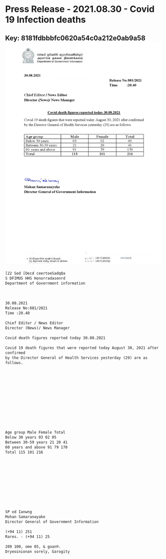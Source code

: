 # Press Release - 2021.08.30 - Covid 19 Infection deaths 
Key: 8181fdbbbfc0620a54c0a212e0ab9a58 
![img](img/8181fdbbbfc0620a54c0a212e0ab9a58.jpg)
---
```
[22 Sed [Oecd ceertoeSadqQa
S DFIMUS HHS Honorradasenrd
Department of Government information

 

30.08.2021
Release No:881/2021
Time :20.40

Chief Editor / News Editor
Director (News)/ News Manager

Covid death figures reported today 30.08.2021

Covid 19 death figures that were reported today August 30, 2021 after confirmed
by the Director General of Health Services yesterday (29) are as follows.

 

 

 

 

 

 

Age group Male Female Total
Below 30 years 03 02 05
Between 30-59 years 21 20 41
60 years and above 91 79 170
Total 115 101 216

 

 

 

 

 

SP od Ianwng
Mohan Samaranayake
Director General of Government Information

(+94 11) 251
Rares. - (+94 11) 25

209 100, ome 05, & goan®.
Dryeoinionan sorely, Garogity

      

```
